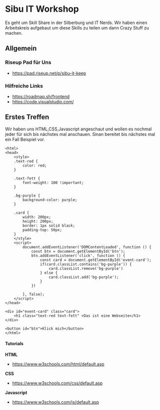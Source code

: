# Sibu IT Workshop
Es geht um Skill Share in der Silberburg und IT Nerds.
Wir haben einen Arbeitskreis aufgebaut um diese Skills 
zu teilen um dann Crazy Stuff zu machen.


## Allgemein

### Riseup Pad für Uns
- https://pad.riseup.net/p/sibu-it-keep

### Hilfreiche Links
- https://roadmap.sh/frontend
- https://code.visualstudio.com/


## Erstes Treffen
Wir haben uns HTML,CSS,Javascript angeschaut und wollen es nochmal jeder für sich bis nächstes mal anschauen. Sinan bereitet bis nächstes mal ein Fall Beispiel vor.

```
<html>
<head>
    <style>
    .text-red {
        color: red;
    }

    .text-fett {
        font-weight: 100 !important;
    }

    .bg-purple {
        background-color: purple;
    }

    .card {
        width: 200px;
        height: 200px;
        border: 1px solid black;
        padding-top: 50px;
    }
    </style>
    <script>
        document.addEventListener('DOMContentLoaded', function () {
            const btn = document.getElementById('btn');
            btn.addEventListener('click', function () {
                const card = document.getElementById('event-card');
                if(card.classList.contains('bg-purple')) {
                    card.classList.remove('bg-purple')
                } else {
                    card.classList.add('bg-purple');
                }
            })
            
        }, false);
    </script>
</head>

<div id="event-card" class="card">
    <h1 class="text-red text-fett" >Das ist eine Webseite</h1>
</div>

<button id="btn">Klick mich</button>
</html>
```

#### Tutorials
**HTML**
- https://www.w3schools.com/html/default.asp


**CSS**
- https://www.w3schools.com/css/default.asp


**Javascript**
- https://www.w3schools.com/js/default.asp


